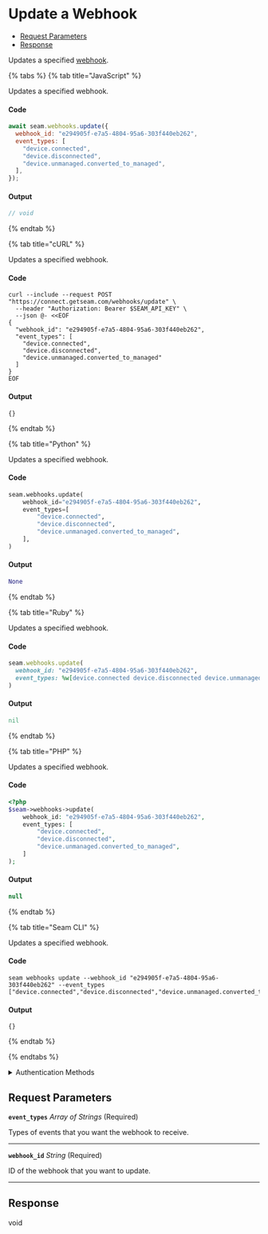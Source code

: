 # Update a Webhook

- [Request Parameters](#request-parameters)
- [Response](#response)

Updates a specified [webhook](https://docs.seam.co/latest/developer-tools/webhooks).


{% tabs %}
{% tab title="JavaScript" %}

Updates a specified webhook.

#### Code

```javascript
await seam.webhooks.update({
  webhook_id: "e294905f-e7a5-4804-95a6-303f440eb262",
  event_types: [
    "device.connected",
    "device.disconnected",
    "device.unmanaged.converted_to_managed",
  ],
});
```

#### Output

```javascript
// void
```
{% endtab %}

{% tab title="cURL" %}

Updates a specified webhook.

#### Code

```curl
curl --include --request POST "https://connect.getseam.com/webhooks/update" \
  --header "Authorization: Bearer $SEAM_API_KEY" \
  --json @- <<EOF
{
  "webhook_id": "e294905f-e7a5-4804-95a6-303f440eb262",
  "event_types": [
    "device.connected",
    "device.disconnected",
    "device.unmanaged.converted_to_managed"
  ]
}
EOF
```

#### Output

```curl
{}
```
{% endtab %}

{% tab title="Python" %}

Updates a specified webhook.

#### Code

```python
seam.webhooks.update(
    webhook_id="e294905f-e7a5-4804-95a6-303f440eb262",
    event_types=[
        "device.connected",
        "device.disconnected",
        "device.unmanaged.converted_to_managed",
    ],
)
```

#### Output

```python
None
```
{% endtab %}

{% tab title="Ruby" %}

Updates a specified webhook.

#### Code

```ruby
seam.webhooks.update(
  webhook_id: "e294905f-e7a5-4804-95a6-303f440eb262",
  event_types: %w[device.connected device.disconnected device.unmanaged.converted_to_managed],
)
```

#### Output

```ruby
nil
```
{% endtab %}

{% tab title="PHP" %}

Updates a specified webhook.

#### Code

```php
<?php
$seam->webhooks->update(
    webhook_id: "e294905f-e7a5-4804-95a6-303f440eb262",
    event_types: [
        "device.connected",
        "device.disconnected",
        "device.unmanaged.converted_to_managed",
    ]
);
```

#### Output

```php
null
```
{% endtab %}

{% tab title="Seam CLI" %}

Updates a specified webhook.

#### Code

```seam_cli
seam webhooks update --webhook_id "e294905f-e7a5-4804-95a6-303f440eb262" --event_types ["device.connected","device.disconnected","device.unmanaged.converted_to_managed"]
```

#### Output

```seam_cli
{}
```
{% endtab %}

{% endtabs %}


<details>

<summary>Authentication Methods</summary>

- API key
- Personal access token
  <br>Must also include the `seam-workspace` header in the request.

To learn more, see [Authentication](https://docs.seam.co/latest/api/authentication).
</details>

## Request Parameters

**`event_types`** *Array* *of Strings* (Required)

Types of events that you want the webhook to receive.

---

**`webhook_id`** *String* (Required)

ID of the webhook that you want to update.

---


## Response

void

